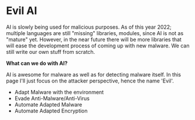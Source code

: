 # Evil AI

AI is slowly being used for malicious purposes. As of this year 2022; multiple languages are still "missing" libraries, modules, since AI is not as "mature" yet. However, in the near future there will be more libraries that will ease the development process of coming up with new malware. We can still write our own stuff from scratch. 

**What can we do with AI?**

AI is awesome for malware as well as for detecting malware itself. In this page I'll just focus on the attacker perspective, hence the name 'Evil'.

- Adapt Malware with the environment
- Evade Anti-Malware/Anti-Virus
- Automate Adapted Malware
- Automate Adapted Encryption